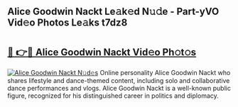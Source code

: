 ## Alice Goodwin Nackt Le𝚊k𝚎d N𝚞𝚍e - Part-yVO Vid𝚎o Photos Le𝚊ks t7dz8

# <h2><a href="http://fb03czo.evod.top/?m=Alice+Goodwin+Nackt">🔗 👉🔴 Alice Goodwin Nackt Vid𝚎o Ph𝚘t𝚘s</a></h2>

[![Alice Goodwin Nackt N𝚞d𝚎s](https://i.imgur.com/8V9OHl7.gif)](http://fb03czo.evod.top/?m=Alice+Goodwin+Nackt)
Online personality Alice Goodwin Nackt who shares lifestyle and dance-themed content, including solo and collaborative dance performances and vlogs. Alice Goodwin Nackt is a well-known public figure, recognized for his distinguished career in politics and diplomacy. 
